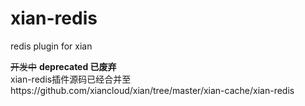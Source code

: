 # xian-redis
redis plugin for xian


~~开发中~~
**deprecated 已废弃**  
xian-redis插件源码已经合并至https://github.com/xiancloud/xian/tree/master/xian-cache/xian-redis
